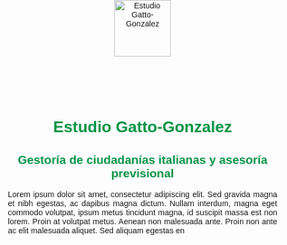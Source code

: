 <!DOCTYPE html>
<html>

<head>
  <meta charset="UTF-8">
  <meta name="viewport" content="width=device-width, initial-scale=1.0">
  <title>Estudio Gatto-Gonzalez</title>
  <style>
    /* Define la tipografía principal */
    body {
      font-family: Arial, sans-serif;
      margin: 0;
      padding: 0;
    }

    /* Define la cabecera */
    header {
      background-image: linear-gradient(to right, #009245, #FCEE21);
      padding: 1em;
    }

    /* Define la imagen en la cabecera */
    header img {
      display: block;
      margin: 0 auto;
      width: 100px;
    }

    /* Define el contenido principal */
    main {
      padding: 1em;
    }

    /* Define los títulos en el contenido principal */
    h1,
    h2 {
      text-align: center;
      color: #009245;
    }

    /* Define los párrafos en el contenido principal */
    p {
      text-align: justify;
    }

    /* Define el botón de contacto */
    .contact-button {
      background-color: #FCEE21;
      border: none;
      border-radius: 5px;
      color: #009245;
      cursor: pointer;
      display: block;
      margin: 1em auto;
      padding: 0.5em 1em;
      text-align: center;
      text-decoration: none;
      width: 200px;
    }

    /* Define el estilo hover del botón de contacto */
    .contact-button:hover {
      background-color: #009245;
      color: #FCEE21;
    }
  </style>
</head>

<body>
  <header>
    <img src="https://via.placeholder.com/100x100" alt="Estudio Gatto-Gonzalez">
  </header>

  <main>
    <h1>Estudio Gatto-Gonzalez</h1>
    <h2>Gestoría de ciudadanías italianas y asesoría previsional</h2>
    <p>
      Lorem ipsum dolor sit amet, consectetur adipiscing elit. Sed gravida magna et nibh egestas, ac dapibus
      magna dictum. Nullam interdum, magna eget commodo volutpat, ipsum metus tincidunt magna, id suscipit
      massa est non lorem. Proin at volutpat metus. Aenean non malesuada ante. Proin non ante ac elit malesuada
      aliquet. Sed aliquam egestas en
